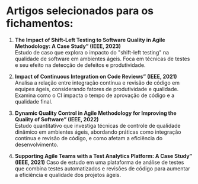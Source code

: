 # Artigos selecionados para os fichamentos:

1. **The Impact of Shift-Left Testing to Software Quality in Agile Methodology: A Case Study” (IEEE, 2023)**  
        Estudo de caso que explora o impacto do "shift-left testing" na qualidade de software em ambientes ágeis. Foca em técnicas de testes e seu efeito na detecção de defeitos e produtividade. 

2. **Impact of Continuous Integration on Code Reviews” (IEEE, 2021)**  
        Analisa a relação entre integração contínua e revisão de código em equipes ágeis, considerando fatores de produtividade e qualidade. Examina como o CI impacta o tempo de aprovação de código e a qualidade final. 

3. **Dynamic Quality Control in Agile Methodology for Improving the Quality of Software” (IEEE, 2022)**  
        Estudo quantitativo que investiga técnicas de controle de qualidade dinâmico em ambientes ágeis, abordando práticas como integração contínua e revisão de código, e como afetam a eficiência do desenvolvimento. 

4. **Supporting Agile Teams with a Test Analytics Platform: A Case Study” (IEEE, 2021)**
        Caso de estudo em uma plataforma de análise de testes que combina testes automatizados e revisões de código para aumentar a eficiência e qualidade dos projetos ágeis.

